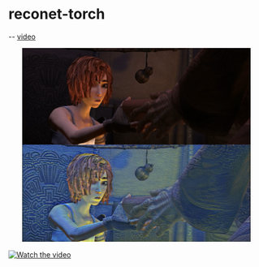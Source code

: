 # reconet-torch

-- [video](videos/output_shaman_1_concat01_10.avi)



<div align='center'>
  <img src="videos/shanmen1.png" alt="autoportrait" height="382"  width="450"/>
</div>

[![Watch the video](https://img.youtube.com/vi/T-D1KVIuvjA/maxresdefault.jpg)](https://youtu.be/T-D1KVIuvjA)
